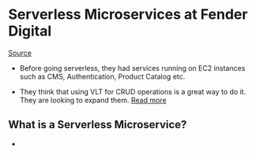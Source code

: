 # Serverless Microservices at Fender Digital

[Source](https://acloud.guru/series/serverlessconf-sf-2018/view/fc2c6f62-a8c1-5365-8d9e-8a72df3fe023)

* Before going serverless, they had services running on EC2 instances such as CMS, Authentication, Product Catalog etc. 

* They think that using VLT for CRUD operations is a great way to do it. They are looking to expand them. [Read more](https://docs.aws.amazon.com/appsync/latest/devguide/resolver-mapping-template-reference-programming-guide.html)

## What is a Serverless Microservice?

* 
